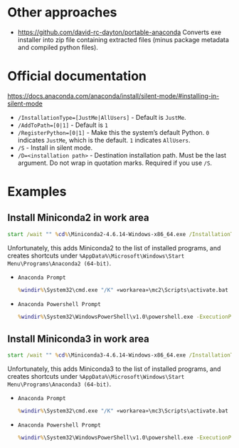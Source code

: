 # Other approaches

* https://github.com/david-rc-dayton/portable-anaconda Converts exe installer into zip file containing extracted files (minus package metadata and compiled python files).


# Official documentation

https://docs.anaconda.com/anaconda/install/silent-mode/#installing-in-silent-mode

* `/InstallationType=[JustMe|AllUsers]` - Default is `JustMe`.
* `/AddToPath=[0|1]` - Default is `1`
* `/RegisterPython=[0|1]` - Make this the system’s default Python. `0` indicates `JustMe`, which is the default. `1` indicates `AllUsers`.
* `/S` - Install in silent mode.
* `/D=<installation path>` - Destination installation path. Must be the last argument. Do not wrap in quotation marks. Required if you use `/S`.


# Examples

## Install Miniconda2 in work area

```cmd
start /wait "" %cd%\Miniconda2-4.6.14-Windows-x86_64.exe /InstallationType=JustMe /AddToPath=0 /S /D=%cd%\mc2
```

Unfortunately, this adds Miniconda2 to the list of installed programs, and creates shortcuts under `%AppData%\Microsoft\Windows\Start Menu\Programs\Anaconda2 (64-bit)`.

* `Anaconda Prompt`
    ```cmd
    %windir%\System32\cmd.exe "/K" «workarea»\mc2\Scripts\activate.bat «workarea»\mc2
    ```

* `Anaconda Powershell Prompt`
    ```cmd
    %windir%\System32\WindowsPowerShell\v1.0\powershell.exe -ExecutionPolicy ByPass -NoExit -Command "& '«workarea»\mc2\shell\condabin\conda-hook.ps1' ; conda activate '«workarea»\mc2' "
    ```

## Install Miniconda3 in work area

```cmd
start /wait "" %cd%\Miniconda3-4.6.14-Windows-x86_64.exe /InstallationType=JustMe /AddToPath=0 /S /D=%cd%\mc3
```

Unfortunately, this adds Miniconda3 to the list of installed programs, and creates shortcuts under `%AppData%\Microsoft\Windows\Start Menu\Programs\Anaconda3 (64-bit)`.

* `Anaconda Prompt`
    ```cmd
    %windir%\System32\cmd.exe "/K" «workarea»\mc3\Scripts\activate.bat «workarea»\mc3
    ```

* `Anaconda Powershell Prompt`
    ```cmd
    %windir%\System32\WindowsPowerShell\v1.0\powershell.exe -ExecutionPolicy ByPass -NoExit -Command "& '«workarea»\mc3\shell\condabin\conda-hook.ps1' ; conda activate '«workarea»\mc3' "
    ```
